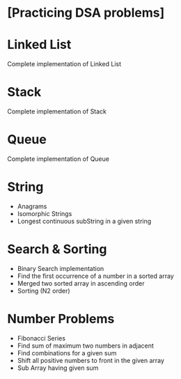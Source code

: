 # [Practicing DSA problems]

# Linked List
Complete implementation of Linked List
 
# Stack
Complete implementation of Stack

# Queue
Complete implementation of Queue

# String 
* Anagrams <br />
* Isomorphic Strings <br />
* Longest continuous subString in a given string <br />

# Search & Sorting
* Binary Search implementation <br />
* Find the first occurrence of a number in a sorted array <br />
* Merged two sorted array in ascending order <br />
* Sorting (N2 order) <br />

# Number Problems
* Fibonacci Series
* Find sum of maximum two numbers in adjacent <br />
* Find combinations for a given sum <br />
* Shift all positive numbers to front in the given array <br />
* Sub Array having given sum <br />





